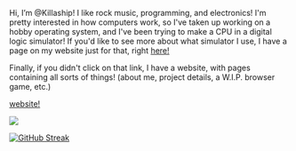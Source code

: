 Hi, I’m @Killaship! I like rock music, programming, and electronics!
I'm pretty interested in how computers work, so I've taken up working on a hobby operating system, and I've been trying to make a CPU in a digital logic simulator!
If you'd like to see more about what simulator I use, I have a page on my website just for that, right [here!](https://killaship.github.io/opinions/sebastiansim.html)

Finally, if you didn't click on that link, I have a website, with pages containing all sorts of things! (about me, project details, a W.I.P. browser game, etc.)

[website!](https://killaship.github.io/opinions/sebastiansim.html)

![](https://komarev.com/ghpvc/?username=Killaship&color=ee6502)



[![GitHub Streak](https://github-readme-streak-stats.herokuapp.com/?user=Killaship&background=EE6502)](https://git.io/streak-stats)

<!---
Killaship/Killaship is a ✨ special ✨ repository because its `README.md` (this file) appears on your GitHub profile.
You can click the Preview link to take a look at your changes.
--->
